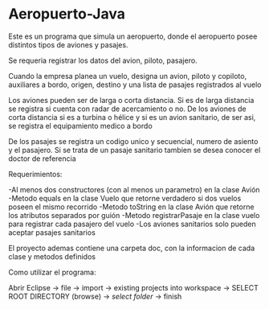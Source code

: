 # Aeropuerto-Java

Este es un programa que simula un aeropuerto, donde el aeropuerto posee distintos tipos de aviones y pasajes.

Se requeria registrar los datos del avion, piloto, pasajero.

Cuando la empresa planea un vuelo, designa un avion, piloto y copiloto, auxiliares a bordo, origen, destino y una lista de pasajes registrados al vuelo

Los aviones pueden ser de larga o corta distancia. Si es de larga distancia se registra si cuenta con radar de acercamiento o no. De los aviones de corta distancia
si es a turbina o hélice y si es un avion sanitario, de ser asi, se registra el equipamiento medico a bordo

De los pasajes se registra un codigo unico y secuencial, numero de asiento y el pasajero. Si se trata de un pasaje sanitario tambien 
se desea conocer el doctor de referencia

Requerimientos:

-Al menos dos constructores (con al menos un parametro) en la clase Avión
-Metodo equals en la clase Vuelo que retorne verdadero si dos vuelos poseen el mismo recorrido
-Metodo toString en la clase Avión que retorne los atributos separados por guión
-Metodo registrarPasaje en la clase vuelo para registrar cada pasajero del vuelo
-Los aviones sanitarios solo pueden aceptar pasajes sanitarios

El proyecto ademas contiene una carpeta doc, con la informacion de cada clase y metodos definidos

Como utilizar el programa:

Abrir Eclipse -> file -> import -> existing projects into workspace -> SELECT ROOT DIRECTORY (browse) -> *select folder* -> finish
